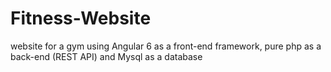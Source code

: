 # Fitness-Website

website for a gym using Angular 6 as a front-end framework, pure php as a back-end (REST API) and Mysql as a database
